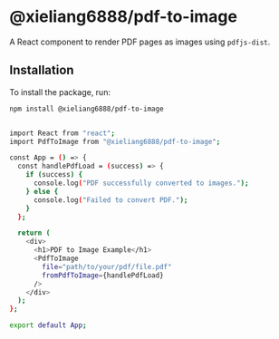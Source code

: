 # @xieliang6888/pdf-to-image

A React component to render PDF pages as images using `pdfjs-dist`.

## Installation

To install the package, run:

```bash
npm install @xieliang6888/pdf-to-image


import React from "react";
import PdfToImage from "@xieliang6888/pdf-to-image";

const App = () => {
  const handlePdfLoad = (success) => {
    if (success) {
      console.log("PDF successfully converted to images.");
    } else {
      console.log("Failed to convert PDF.");
    }
  };

  return (
    <div>
      <h1>PDF to Image Example</h1>
      <PdfToImage 
        file="path/to/your/pdf/file.pdf"
        fromPdfToImage={handlePdfLoad}
      />
    </div>
  );
};

export default App;

